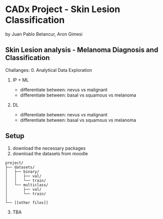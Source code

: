 # CADx Project - Skin Lesion Classification
by Juan Pablo Betancur, Aron Gimesi

## Skin Lesion analysis - Melanoma Diagnosis and Classification 
Challanges:
0. Analytical Data Exploration
1. IP + ML
   - differentiate between: nevus vs malignant
   - differentiate between: basal vs squamous vs melanoma
2. DL

   - differentiate between: nevus vs malignant
   - differentiate between: basal vs squamous vs melanoma

## Setup
1. download the necessary packages
2. download the datasets from moodle
```
project/
├── datasets/
│   ├── binary/
│   │   ├── val/
│   │   └── train/
│   └── multiclass/
│       ├── val/
│       └── train/
│
└── [[other files]] 
```
3. TBA